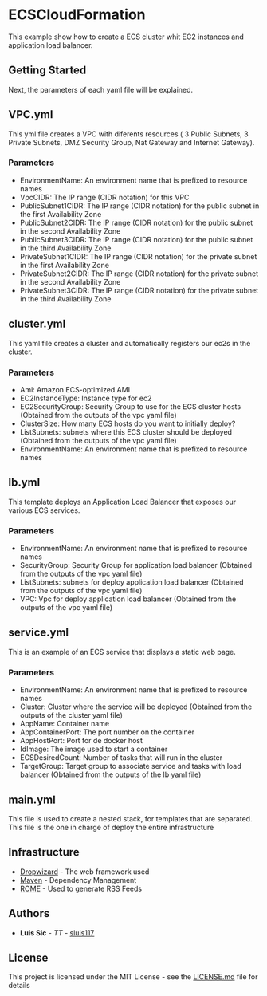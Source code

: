 # ECSCloudFormation

This example show how to create a ECS cluster whit EC2 instances and application load balancer.

## Getting Started

Next, the parameters of each yaml file will be explained.

## VPC.yml

This yml file creates a VPC with diferents resources ( 3 Public Subnets, 3 Private Subnets, DMZ Security Group, Nat Gateway and Internet Gateway).

### Parameters

* EnvironmentName: An environment name that is prefixed to resource names
* VpcCIDR: The IP range (CIDR notation) for this VPC
* PublicSubnet1CIDR: The IP range (CIDR notation) for the public subnet in the first Availability Zone
* PublicSubnet2CIDR: The IP range (CIDR notation) for the public subnet in the second Availability Zone
* PublicSubnet3CIDR: The IP range (CIDR notation) for the public subnet in the third Availability Zone
* PrivateSubnet1CIDR: The IP range (CIDR notation) for the private subnet in the first Availability Zone
* PrivateSubnet2CIDR: The IP range (CIDR notation) for the private subnet in the second Availability Zone
* PrivateSubnet3CIDR: The IP range (CIDR notation) for the private subnet in the third Availability Zone

## cluster.yml

This yaml file creates a cluster and automatically registers our ec2s in the cluster.

### Parameters

* Ami: Amazon ECS-optimized AMI
* EC2InstanceType: Instance type for ec2
* EC2SecurityGroup: Security Group to use for the ECS cluster hosts (Obtained from the outputs of the vpc yaml file)
* ClusterSize: How many ECS hosts do you want to initially deploy?
* ListSubnets: subnets where this ECS cluster should be deployed (Obtained from the outputs of the vpc yaml file)
* EnvironmentName: An environment name that is prefixed to resource names

## lb.yml
This template deploys an Application Load Balancer that exposes our various ECS services.

### Parameters

* EnvironmentName: An environment name that is prefixed to resource names
* SecurityGroup: Security Group for application load balancer (Obtained from the outputs of the vpc yaml file)
* ListSubnets:  subnets for deploy application load balancer (Obtained from the outputs of the vpc yaml file)
* VPC: Vpc for deploy application load balancer (Obtained from the outputs of the vpc yaml file)

## service.yml

This is an example of an ECS service that displays a static web page.

### Parameters

* EnvironmentName: An environment name that is prefixed to resource names
* Cluster: Cluster where the service will be deployed (Obtained from the outputs of the cluster yaml file)
* AppName:  Container name
* AppContainerPort: The port number on the container
* AppHostPort: Port for de docker host
* IdImage: The image used to start a container
* ECSDesiredCount:  Number of tasks that will run in the cluster
* TargetGroup: Target group to associate service and tasks with load balancer (Obtained from the outputs of the lb yaml file)

## main.yml
This file is used to create a nested stack, for templates that are separated. This file is the one in charge of deploy the entire infrastructure

## Infrastructure

* [Dropwizard](http://www.dropwizard.io/1.0.2/docs/) - The web framework used
* [Maven](https://maven.apache.org/) - Dependency Management
* [ROME](https://rometools.github.io/rome/) - Used to generate RSS Feeds


## Authors

* **Luis Sic** - *TT* - [sluis117](https://github.com/LuisSic)


## License

This project is licensed under the MIT License - see the [LICENSE.md](LICENSE.md) file for details
